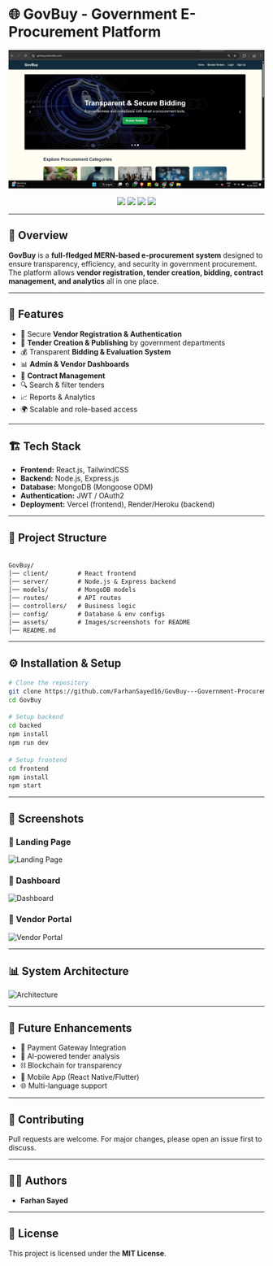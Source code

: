 # 🌐 GovBuy - Government E-Procurement Platform

![GovBuy Banner](assets/banner.jpg) <!-- Replace with your project banner -->

<p align="center">
  <a href="https://github.com/FarhanSayed16/GovBuy---Government-Procurement-Platform/stargazers"><img src="https://img.shields.io/github/stars/FarhanSayed16/GovBuy---Government-Procurement-Platform?style=social" /></a>
  <a href="https://github.com/FarhanSayed16/GovBuy---Government-Procurement-Platform/network/members"><img src="https://img.shields.io/github/forks/FarhanSayed16/GovBuy---Government-Procurement-Platform?style=social" /></a>
  <img src="https://img.shields.io/badge/MERN-Stack-blue?logo=mongodb&logoColor=white" />
  <img src="https://img.shields.io/badge/License-MIT-green" />
</p>

---

## 📌 Overview
**GovBuy** is a **full-fledged MERN-based e-procurement system** designed to ensure transparency, efficiency, and security in government procurement.  
The platform allows **vendor registration, tender creation, bidding, contract management, and analytics** all in one place.

---

## 🚀 Features
- 🔐 Secure **Vendor Registration & Authentication**
- 📝 **Tender Creation & Publishing** by government departments
- 💰 Transparent **Bidding & Evaluation System**
- 📊 **Admin & Vendor Dashboards**
- 📑 **Contract Management**
- 🔍 Search & filter tenders
- 📈 Reports & Analytics
- 🌍 Scalable and role-based access

---

## 🏗 Tech Stack
- **Frontend:** React.js, TailwindCSS  
- **Backend:** Node.js, Express.js  
- **Database:** MongoDB (Mongoose ODM)  
- **Authentication:** JWT / OAuth2  
- **Deployment:** Vercel (frontend), Render/Heroku (backend)

---

## 📂 Project Structure
```

GovBuy/
│── client/        # React frontend
│── server/        # Node.js & Express backend
│── models/        # MongoDB models
│── routes/        # API routes
│── controllers/   # Business logic
│── config/        # Database & env configs
│── assets/        # Images/screenshots for README
│── README.md

````

---

## ⚙️ Installation & Setup
```bash
# Clone the repository
git clone https://github.com/FarhanSayed16/GovBuy---Government-Procurement-Platform.git
cd GovBuy

# Setup backend
cd backed
npm install
npm run dev

# Setup frontend
cd frontend
npm install
npm start
````

---

## 📸 Screenshots

### 🔹 Landing Page

![Landing Page](assets/landing.jpg)

### 🔹 Dashboard

![Dashboard](assets/dashboard.jpg)

### 🔹 Vendor Portal

![Vendor Portal](assets/vendor.jpg)

---

## 📊 System Architecture

![Architecture](assets/architecture.jpg) <!-- draw or export a diagram -->

---

## 🚀 Future Enhancements

* 🔗 Payment Gateway Integration
* 🤖 AI-powered tender analysis
* ⛓ Blockchain for transparency
* 📱 Mobile App (React Native/Flutter)
* 🌐 Multi-language support

---

## 🤝 Contributing

Pull requests are welcome. For major changes, please open an issue first to discuss.

---

## 👨‍💻 Authors

* **Farhan Sayed**

---

## 📜 License

This project is licensed under the **MIT License**.
